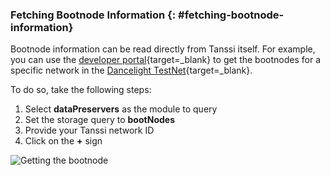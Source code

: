 ### Fetching Bootnode Information {: #fetching-bootnode-information}

Bootnode information can be read directly from Tanssi itself. For example, you can use the [developer portal](https://polkadot.js.org/apps/?rpc=wss%3A%2F%2Fservices.tanssi-testnet.network/dancelight#/chainstate){target=\_blank} to get the bootnodes for a specific network in the [Dancelight TestNet](/builders/tanssi-network/testnet/dancelight/){target=\_blank}.

To do so, take the following steps:

1. Select **dataPreservers** as the module to query
2. Set the storage query to **bootNodes**
3. Provide your Tanssi network ID
4. Click on the **+** sign

![Getting the bootnode](/images/node-operators/network-node/rpc-docker-systemd-1.webp)
